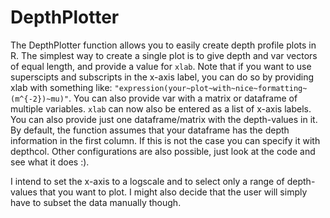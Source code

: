 # DepthPlotter

The DepthPlotter function allows you to easily create depth profile plots in R. 
The simplest way to create a single plot is to give depth and var vectors of equal length, and provide a value for `xlab`. 
Note that if you want to use superscipts and subscripts in the x-axis label, you can do so by providing xlab with something like: `"expression(your~plot~with~nice~formatting~(m^{-2})~mu)"`.
You can also provide var with a matrix or dataframe of multiple variables. `xlab` can now also be entered as a list of x-axis labels.
You can also provide just one dataframe/matrix with the depth-values in it. By default, the function assumes that your dataframe has the depth information in the first column. If this is not the case you can specify it with depthcol. 
Other configurations are also possible, just look at the code and see what it does :).

I intend to set the x-axis to a logscale and to select only a range of depth-values that you want to plot. I might also decide that the user will simply have to subset the data manually though.
